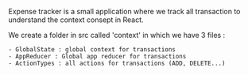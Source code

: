 Expense tracker is a small application where we track all transaction to understand the context consept in React.

We create a folder in src called 'context' in which we have 3 files :

    - GlobalState : global context for transactions
    - AppReducer : Global app reducer for transactions
    - ActionTypes : all actions for transactions (ADD, DELETE...)
